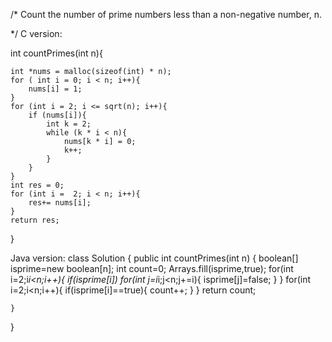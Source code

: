 /*
Count the number of prime numbers less than a non-negative number, n.

*/
C  version:


int countPrimes(int n){

    int *nums = malloc(sizeof(int) * n);
    for ( int i = 0; i < n; i++){
        nums[i] = 1;
    }
    for (int i = 2; i <= sqrt(n); i++){
        if (nums[i]){
            int k = 2;
            while (k * i < n){
                nums[k * i] = 0;
                k++;
            }
        }
    }
    int res = 0;
    for (int i =  2; i < n; i++){
        res+= nums[i];
    }
    return res;
}

Java version:
class Solution {
    public int countPrimes(int n) {
        boolean[] isprime=new boolean[n];
        int count=0;
        Arrays.fill(isprime,true);
        for(int i=2;i*i<n;i++){
            if(isprime[i])
            for(int j=i*i;j<n;j+=i){
                isprime[j]=false;
            }
        }
        for(int i=2;i<n;i++){
            if(isprime[i]==true){
                count++;
            }
        }
        return count;
       
    }
}

